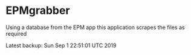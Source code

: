 # EPMgrabber
Using a database from the EPM app this application scrapes the files as required


Latest backup: Sun Sep 1 22:51:01 UTC 2019
